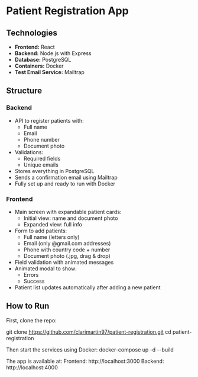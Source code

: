 # Patient Registration App

## Technologies 

- **Frontend:** React
- **Backend:** Node.js with Express
- **Database:** PostgreSQL
- **Containers:** Docker
- **Test Email Service:** Mailtrap

## Structure

### Backend

- API to register patients with:
  - Full name
  - Email
  - Phone number
  - Document photo
- Validations:
  - Required fields
  - Unique emails
- Stores everything in PostgreSQL
- Sends a confirmation email using Mailtrap
- Fully set up and ready to run with Docker

### Frontend

- Main screen with expandable patient cards:
  - Initial view: name and document photo
  - Expanded view: full info
- Form to add patients:
  - Full name (letters only)
  - Email (only @gmail.com addresses)
  - Phone with country code + number
  - Document photo (.jpg, drag & drop)
- Field validation with animated messages
- Animated modal to show:
  - Errors
  - Success
- Patient list updates automatically after adding a new patient


## How to Run

First, clone the repo:

git clone https://github.com/clarimartin97/patient-registration.git
cd patient-registration

Then start the services using Docker:
docker-compose up -d --build


The app is available at:
Frontend: http://localhost:3000
Backend: http://localhost:4000
